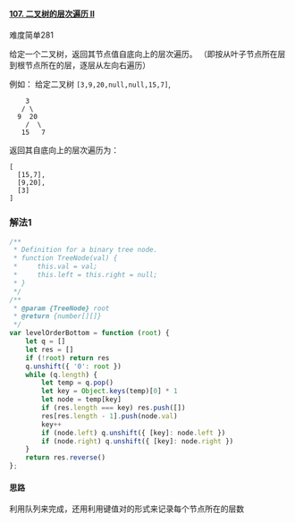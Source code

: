 #### [107. 二叉树的层次遍历 II](https://leetcode-cn.com/problems/binary-tree-level-order-traversal-ii/)

难度简单281

给定一个二叉树，返回其节点值自底向上的层次遍历。 （即按从叶子节点所在层到根节点所在的层，逐层从左向右遍历）

例如：
给定二叉树 `[3,9,20,null,null,15,7]`,

```
    3
   / \
  9  20
    /  \
   15   7
```

返回其自底向上的层次遍历为：

```
[
  [15,7],
  [9,20],
  [3]
]
```

### 解法1

```js
/**
 * Definition for a binary tree node.
 * function TreeNode(val) {
 *     this.val = val;
 *     this.left = this.right = null;
 * }
 */
/**
 * @param {TreeNode} root
 * @return {number[][]}
 */
var levelOrderBottom = function (root) {
    let q = []
    let res = []
    if (!root) return res
    q.unshift({ '0': root })
    while (q.length) {
        let temp = q.pop()
        let key = Object.keys(temp)[0] * 1
        let node = temp[key]
        if (res.length === key) res.push([])
        res[res.length - 1].push(node.val)
        key++
        if (node.left) q.unshift({ [key]: node.left })
        if (node.right) q.unshift({ [key]: node.right })
    }
    return res.reverse()
};
```

#### 思路

利用队列来完成，还用利用键值对的形式来记录每个节点所在的层数